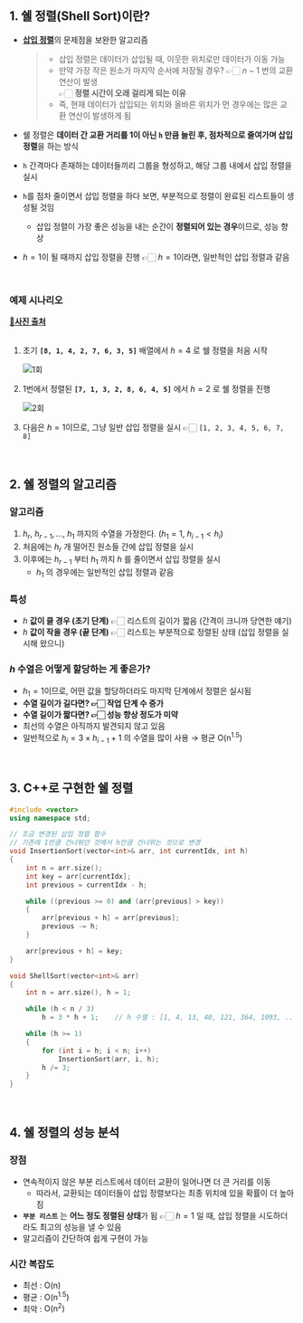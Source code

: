 ## 1. 쉘 정렬(Shell Sort)이란?
- [**삽입 정렬**](삽입%20정렬(Insertion%20Sort).md)의 문제점을 보완한 알고리즘  
    > - 삽입 정렬은 데이터가 삽입될 때, 이웃한 위치로만 데이터가 이동 가능  
    > - 만약 가장 작은 원소가 마지막 순서에 저장될 경우?  👉🏻  $n-1$ 번의 교환 연산이 발생  
    >   👉🏻 **정렬 시간이 오래 걸리게 되는 이유**  
    > - 즉, 현재 데이터가 삽입되는 위치와 올바른 위치가 먼 경우에는 많은 교환 연산이 발생하게 됨  

- 쉘 정렬은 **데이터 간 교환 거리를 1이 아닌 `h` 만큼 늘린 후, 점차적으로 줄여가며 삽입 정렬**을 하는 방식
- `h` 간격마다 존재하는 데이터들끼리 그룹을 형성하고, 해당 그룹 내에서 삽입 정렬을 실시
- `h`를 점차 줄이면서 삽입 정렬을 하다 보면, 부분적으로 정렬이 완료된 리스트들이 생성될 것임
    - 삽입 정렬이 가장 좋은 성능을 내는 순간이 **정렬되어 있는 경우**이므로, 성능 향상
- $h=1$이 될 때까지 삽입 정렬을 진행  👉🏻  $h=1$이라면, 일반적인 삽입 정렬과 같음  
<br>

### 예제 시나리오
[**🔗사진 출처**](https://velog.io/@roro/%EC%9E%90%EB%A3%8C%EA%B5%AC%EC%A1%B0%EC%95%8C%EA%B3%A0%EB%A6%AC%EC%A6%98-%EC%85%B8%EC%A0%95%EB%A0%AC)  
<br>

1. 초기 **`[8, 1, 4, 2, 7, 6, 3, 5]`** 배열에서 $h=4$ 로 쉘 정렬을 처음 시작  
    
    ![1회](https://user-images.githubusercontent.com/39042837/110901639-fae28d00-8347-11eb-9bc2-d7fe6eac6900.jpeg)  
2. 1번에서 정렬된 **`[7, 1, 3, 2, 8, 6, 4, 5]`** 에서 $h=2$ 로 쉘 정렬을 진행  

	![2회](https://user-images.githubusercontent.com/39042837/110901649-fd44e700-8347-11eb-85f6-c33cdba4974d.jpeg)  

3. 다음은 $h=1$이므로, 그냥 일반 삽입 정렬을 실시  👉🏻  `[1, 2, 3, 4, 5, 6, 7, 8]`  
<br>

## 2. 쉘 정렬의 알고리즘
### 알고리즘
1. $h_r, \ h_{r-1}, ..., \ h_1$ 까지의 수열을 가정한다.  ($h_1 = 1, \ h_{i-1} < h_i$)  
2. 처음에는 $h_r$ 개 떨어진 원소들 간에 삽입 정렬을 실시  
3. 이후에는 $h_{r-1}$ 부터 $h_1$ 까지 $h$ 를 줄이면서 삽입 정렬을 실시  
    - $h_1$ 의 경우에는 일반적인 삽입 정렬과 같음  

### 특성
- $h$ **값이 클 경우 (초기 단계)**  👉🏻  리스트의 길이가 짧음 (간격이 크니까 당연한 얘기)
- $h$ **값이 작을 경우 (끝 단계)**  👉🏻  리스트는 부분적으로 정렬된 상태 (삽입 정렬을 실시해 왔으니)  

### $h$ 수열은 어떻게 할당하는 게 좋은가?
- $h_1=1$이므로, 어떤 값을 할당하더라도 마지막 단계에서 정렬은 실시됨
- **수열 길이가 길다면?  👉🏻  작업 단계 수 증가**
- **수열 길이가 짧다면?  👉🏻  성능 향상 정도가 미약**
- 최선의 수열은 아직까지 발견되지 않고 있음
- 일반적으로 $h_i = 3 \times h_{i-1} + 1$ 의 수열을 많이 사용  →  평균 $\mathrm{O(n^{1.5})}$  
<br>

## 3. C++로 구현한 쉘 정렬
```cpp
#include <vector>
using namespace std;

// 조금 변경된 삽입 정렬 함수
// 기존에 1만큼 건너뛰던 것에서 h만큼 건너뛰는 것으로 변경
void InsertionSort(vector<int>& arr, int currentIdx, int h)
{
    int n = arr.size();
    int key = arr[currentIdx];
    int previous = currentIdx - h;

    while ((previous >= 0) and (arr[previous] > key))
    {
        arr[previous + h] = arr[previous];
        previous -= h;
    }

    arr[previous + h] = key;
}

void ShellSort(vector<int>& arr)
{
    int n = arr.size(), h = 1;

    while (h < n / 3)
        h = 3 * h + 1;    // h 수열 : [1, 4, 13, 40, 121, 364, 1093, ...]

    while (h >= 1)
    {
        for (int i = h; i < n; i++)
            InsertionSort(arr, i, h);
        h /= 3;
    }
}
```  
<br>

## 4. 쉘 정렬의 성능 분석
### 장점
- 연속적이지 않은 부분 리스트에서 데이터 교환이 일어나면 더 큰 거리를 이동
    - 따라서, 교환되는 데이터들이 삽입 정렬보다는 최종 위치에 있을 확률이 더 높아짐
- **`부분 리스트`** 는 **어느 정도 정렬된 상태**가 됨
  👉🏻 $h=1$ 일 때, 삽입 정렬을 시도하더라도 최고의 성능을 낼 수 있음
- 알고리즘이 간단하여 쉽게 구현이 가능  

### 시간 복잡도
- 최선 : $\mathrm{O(n)}$
- 평균 : $\mathrm{O(n^{1.5})}$
- 최악 : $\mathrm{O(n^2)}$